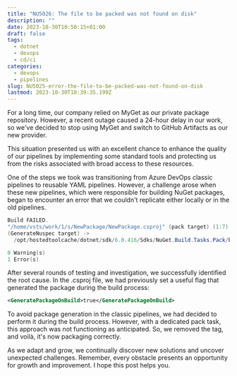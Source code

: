 ```yaml
---
title: "NU5026: The file to be packed was not found on disk"
description: ""
date: 2023-10-30T10:50:15+01:00
draft: false
tags:
  - dotnet
  - devops
  - cd/ci
categories:
  - devops
  - pipelines
slug: NU5025-error-the-file-to-be-packed-was-not-found-on-disk
lastmod: 2023-10-30T10:39:35.199Z
---
```

For a long time, our company relied on MyGet as our private package repository. However, a recent outage caused a 24-hour delay in our work, so we've decided to stop using MyGet and switch to GitHub Artifacts as our new provider.

This situation presented us with an excellent chance to enhance the quality of our pipelines by implementing some standard tools and protecting us from the risks associated with broad access to these resources.

One of the steps we took was transitioning from Azure DevOps classic pipelines to reusable YAML pipelines. However, a challenge arose when these new pipelines, which were responsible for building NuGet packages, began to encounter an error that we couldn't replicate either locally or in the old pipelines.

```powershell
Build FAILED.
"/home/vsts/work/1/s/NewPackage/NewPackage.csproj" (pack target) (1:7) ->
(GenerateNuspec target) -> 
  /opt/hostedtoolcache/dotnet/sdk/6.0.416/Sdks/NuGet.Build.Tasks.Pack/build/NuGet.Build.Tasks.Pack.targets(221,5): error NU5026: The file '/home/vsts/work/1/s/NewPackage/bin/Debug/netstandard2.0/NewPackage.dll' to be packed was not found on disk. [/home/vsts/work/1/s/NewPackage/NewPackage.csproj]

0 Warning(s)
1 Error(s)
```


After several rounds of testing and investigation, we successfully identified the root cause. In the .csproj file, we had previously set a useful flag that generated the package during the build process:
```xml
<GeneratePackageOnBuild>true</GeneratePackageOnBuild>
```

To avoid package generation in the classic pipelines, we had decided to perform it during the build process. However, with a dedicated pack task, this approach was not functioning as anticipated. So, we removed the tag, and voilà, it's now packaging correctly.

As we adapt and grow, we continually discover new solutions and uncover unexpected challenges. Remember, every obstacle presents an opportunity for growth and improvement. I hope this post helps you.